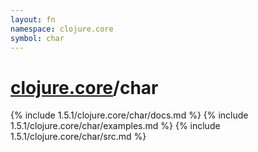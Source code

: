 ```yaml
---
layout: fn
namespace: clojure.core
symbol: char
---
```


# [clojure.core](../)/char

{% include 1.5.1/clojure.core/char/docs.md %}
{% include 1.5.1/clojure.core/char/examples.md %}
{% include 1.5.1/clojure.core/char/src.md %}

